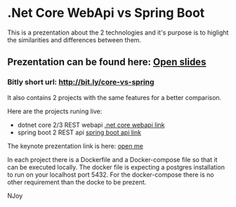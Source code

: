 
# .Net Core WebApi vs Spring Boot

This is a prezentation about the 2 technologies and it's purpose is to higlight the similarities and differences between them.


## Prezentation can be found here: <a href="https://slides.com/imhotepp/deck-fc6626/live" target="_blank"> Open slides</a>

 ### Bitly short url: http://bit.ly/core-vs-spring

 
 
It also contains 2 projects with the same features for a better comparison. 

Here are the projects runing live:
 * dotnet core 2/3 REST webapi <a href="http://ct-todos-cs.herokuapp.com/index.html" target="_blank"> .net core webapi link</a>
 * spring boot 2 REST api <a href="http://ct-todos-java.herokuapp.com/swagger-ui.html" target="_blank">spring boot api link</a>
 
 The keynote prezentation link is here: <a href="https://github.com/imhotepper/chapter-webapi-vs-spring/raw/master/Spring%20Boot%20vs%20Core%20WebApi.key" target="_blank"> open me </a>
 
 In each project there is a Dockerfile and a Docker-compose file so that it can be executed locally. The docker file is expecting a postgres installation to run on your localhost port 5432. For the docker-compose there is no other requirement than the docke to be prezent.
 



 NJoy
